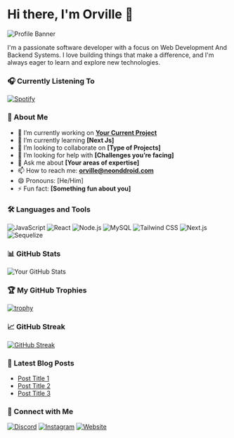 # Hi there, I'm Orville 👋

![Profile Banner](https://i.pinimg.com/originals/5e/d1/2b/5ed12b096ad13aab24b15aa789068fa6.gif)

I'm a passionate software developer with a focus on Web Development And Backend Systems. I love building things that make a difference, and I'm always eager to learn and explore new technologies.

### 🎧 Currently Listening To

[![Spotify](https://spotify.neonddroid.com/api/spotify)](https://open.spotify.com/user/214gxyididy7y7mxrfcqdtxta)

### 🚀 About Me

- 🔭 I’m currently working on **[Your Current Project](https://github.com/yourusername/yourproject)**
- 🌱 I’m currently learning **[Next Js]**
- 👯 I’m looking to collaborate on **[Type of Projects]**
- 🤔 I’m looking for help with **[Challenges you’re facing]**
- 💬 Ask me about **[Your areas of expertise]**
- 📫 How to reach me: **[orville@neonddroid.com](mailto:orville@neonddroid.com)**
- 😄 Pronouns: [He/Him]
- ⚡ Fun fact: **[Something fun about you]**

### 🛠️ Languages and Tools

![JavaScript](https://img.shields.io/badge/-JavaScript-black?style=flat-square&logo=javascript)
![React](https://img.shields.io/badge/-React-black?style=flat-square&logo=react)
![Node.js](https://img.shields.io/badge/-Node.js-black?style=flat-square&logo=node.js)
![MySQL](https://img.shields.io/badge/-MySQL-black?style=flat-square&logo=mysql)
![Tailwind CSS](https://img.shields.io/badge/-TailwindCSS-black?style=flat-square&logo=tailwindcss)
![Next.js](https://img.shields.io/badge/-Next.js-black?style=flat-square&logo=next.js)
![Sequelize](https://img.shields.io/badge/-Sequelize-black?style=flat-square&logo=sequelize)

### 📊 GitHub Stats

![Your GitHub Stats](https://github-readme-stats.vercel.app/api?username=Orville610&show_icons=true&theme=radical)

### 🏆 My GitHub Trophies

[![trophy](https://github-profile-trophy.vercel.app/?username=Orville610&theme=onedark)](https://github.com/ryo-ma/github-profile-trophy)

### 📈 GitHub Streak

[![GitHub Streak](https://streak-stats.demolab.com?user=Orville610&theme=dark&hide_border=true&date_format=M%20j%5B%2C%20Y%5D)](https://git.io/streak-stats)

### 📝 Latest Blog Posts

<!-- BLOG-POST-LIST:START -->
- [Post Title 1](https://yourblog.com/post1)
- [Post Title 2](https://yourblog.com/post2)
- [Post Title 3](https://yourblog.com/post3)
<!-- BLOG-POST-LIST:END -->

### 🤝 Connect with Me

[![Discord](https://img.shields.io/badge/-Discord-black?style=flat-square&logo=discord)](https://linkedin.com/in/yourusername)
[![Instagram](https://img.shields.io/badge/Instagram-black?style=flat-square&logo=instagram)](https://instagram.com/Heyy.orville)
[![Website](https://img.shields.io/badge/-Website-black?style=flat-square&logo=wordpress)](https://neonddroid.com)

